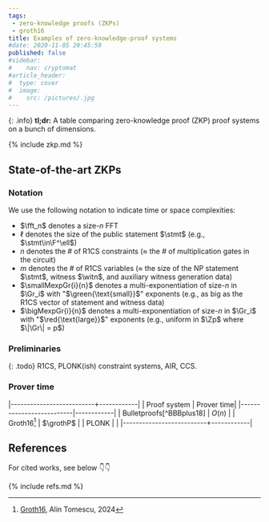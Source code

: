 ```yaml
---
tags: 
 - zero-knowledge proofs (ZKPs)
 - groth16
title: Examples of zero-knowledge-proof systems
#date: 2020-11-05 20:45:59
published: false
#sidebar:
#    nav: cryptomat
#article_header:
#  type: cover
#  image:
#    src: /pictures/.jpg
---
```


{: .info}
**tl;dr:** A table comparing zero-knowledge proof (ZKP) proof systems on a bunch of dimensions.

<!--more-->

<!-- Here you can define LaTeX macros -->
<div style="display: none;">$
\def\fft{\mathsf{FFT}}
\def\smallMexpGr#1#2{\Gr_{#1}^{\green{#2}}}
\def\bigMexpGr#1#2{\Gr_{#1}^{\red{#2}}}
$</div> <!-- $ -->

{% include zkp.md %}

<!-- Example of a Markdown table

    |-----------------+------------+-----------------+----------------|
    | Default aligned |Left aligned| Center aligned  | Right aligned  |
    |-----------------|:-----------|:---------------:|---------------:|
    | First body part |Second cell | Third cell      | fourth cell    |
    | Second line     |foo         | **strong**      | baz            |
    | Third line      |quux        | baz             | bar            |
    |-----------------+------------+-----------------+----------------|
    | Second body     |            |                 |                |
    | 2 line          |            |                 |                |
    |=================+============+=================+================|
    | Footer row      |            |                 |                |
    |-----------------+------------+-----------------+----------------|

-->


## State-of-the-art ZKPs

<!-- Longer numbers are defined here -->
<div style="display: none;">$
%
\def\grothP{\begin{array}%
    6\times\fft_n + 
    \bigMexpGr{1}{n-1} +
    2\times \smallMexpGr{1}{m+1} +
    \smallMexpGr{2}{m+1} +
    \smallMexpGr{1}{m-\ell}
\end{array}}
$</div> <!-- $ -->

### Notation

We use the following notation to indicate time or space complexities:

 - $\fft_n$ denotes a size-$n$ FFT
 - $\ell$ denotes the size of the public statement $\stmt$ (e.g., $\stmt\in\F^\ell$)
 - $n$ denotes the # of R1CS constraints ($\approx$ the # of multiplication gates in the circuit)
 - $m$ denotes the # of R1CS variables ($\approx$ the size of the NP statement $\stmt$, witness $\witn$, and auxiliary witness generation data)
 - $\smallMexpGr{i}{n}$ denotes a multi-exponentiation of size-$n$ in $\Gr_i$ with "$\green{\text{small}}$" exponents (e.g., as big as the R1CS vector of statement and witness data)
 - $\bigMexpGr{i}{n}$ denotes a multi-exponentiation of size-$n$ in $\Gr_i$ with "$\red{\text{large}}$" exponents (e.g., uniform in $\Zp$ where $\|\Gr\| = p$)

### Preliminaries

{: .todo}
R1CS, PLONK(ish) constraint systems, AIR, CCS.

### Prover time

|--------------------------+------------|
| Proof system             | Prover time|
|--------------------------|------------|
| Bulletproofs[^BBBplus18] | $O(n)$     |
| Groth16[^groth16]        | $\grothP$  |
| PLONK                    |            |
|--------------------------+------------|

<!-- TODO: add more subsections

-----------------+----------------+-------------+-------------+---------------+---------------|
 Verifier time   | Proof size     | CRS size    | CRS type    | Assumptions   | Constraints   |
-----------------|----------------|-------------|-------------|---------------|---------------|
 $O(n)$          | $O(n\log{n})$  | $O(1)$      | Transparent | DL, FS[^FS87] | R1CS          |
                 |                |             |             |               |               |
-----------------+----------------+-------------+-------------+---------------+---------------|
-->

## References

For cited works, see below 👇👇

[^groth16]: [Groth16](/2025/01/25/Groth16.html#prover-time), Alin Tomescu, 2024

{% include refs.md %}
